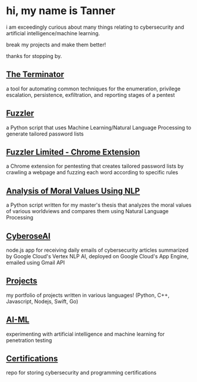 # hi, my name is Tanner

i am exceedingly curious about many things relating to cybersecurity and artificial intelligence/machine learning.

break my projects and make them better!

thanks for stopping by.

## [The Terminator](https://github.com/suffs811/the-terminator)
a tool for automating common techniques for the enumeration, privilege escalation, persistence, exfiltration, and reporting stages of a pentest

## [Fuzzler](https://github.com/suffs811/fuzzler)
a Python script that uses Machine Learning/Natural Language Processing to generate tailored password lists

## [Fuzzler Limited - Chrome Extension](https://github.com/suffs811/fuzzler-ext)
a Chrome extension for pentesting that creates tailored password lists by crawling a webpage and fuzzing each word according to specific rules

## [Analysis of Moral Values Using NLP](https://github.com/suffs811/pluralism-thesis)
a Python script written for my master's thesis that analyzes the moral values of various worldviews and compares them using Natural Language Processing

## [CyberoseAI](https://github.com/suffs811/cyberose)
node.js app for receiving daily emails of cybersecurity articles summarized by Google Cloud's Vertex NLP AI, deployed on Google Cloud's App Engine, emailed using Gmail API

## [Projects](https://github.com/suffs811/projects)
my portfolio of projects written in various languages! (Python, C++, Javascript, Nodejs, Swift, Go)

## [AI-ML](https://github.com/suffs811/AI-ML)
experimenting with artificial intelligence and machine learning for penetration testing

## [Certifications](https://github.com/suffs811/certifications)
repo for storing cybersecurity and programming certifications
